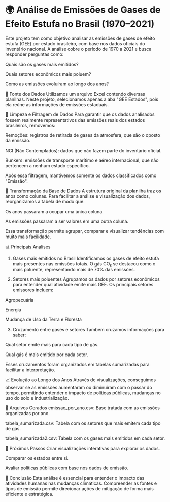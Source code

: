 # 🌍 Análise de Emissões de Gases de Efeito Estufa no Brasil (1970–2021)
Este projeto tem como objetivo analisar as emissões de gases de efeito estufa (GEE) por estado brasileiro, com base nos dados oficiais do inventário nacional. A análise cobre o período de 1970 a 2021 e busca responder perguntas como:

Quais são os gases mais emitidos?

Quais setores econômicos mais poluem?

Como as emissões evoluíram ao longo dos anos?

📄 Fonte dos Dados
Utilizamos um arquivo Excel contendo diversas planilhas. Neste projeto, selecionamos apenas a aba "GEE Estados", pois ela reúne as informações de emissões estaduais.

🧹 Limpeza e Filtragem de Dados
Para garantir que os dados analisados fossem realmente representativos das emissões reais dos estados brasileiros, removemos:

Remoções: registros de retirada de gases da atmosfera, que são o oposto da emissão.

NCI (Não Contemplados): dados que não fazem parte do inventário oficial.

Bunkers: emissões de transporte marítimo e aéreo internacional, que não pertencem a nenhum estado específico.

Após essa filtragem, mantivemos somente os dados classificados como "Emissão".

🔁 Transformação da Base de Dados
A estrutura original da planilha traz os anos como colunas. Para facilitar a análise e visualização dos dados, reorganizamos a tabela de modo que:

Os anos passaram a ocupar uma única coluna.

As emissões passaram a ser valores em uma outra coluna.

Essa transformação permite agrupar, comparar e visualizar tendências com muito mais facilidade.

📊 Principais Análises
1. Gases mais emitidos no Brasil
Identificamos os gases de efeito estufa mais presentes nas emissões totais. O gás CO₂ se destacou como o mais poluente, representando mais de 70% das emissões.

2. Setores mais poluentes
Agrupamos os dados por setores econômicos para entender qual atividade emite mais GEE. Os principais setores emissores incluem:

Agropecuária

Energia

Mudança de Uso da Terra e Floresta

3. Cruzamento entre gases e setores
Também cruzamos informações para saber:

Qual setor emite mais para cada tipo de gás.

Qual gás é mais emitido por cada setor.

Esses cruzamentos foram organizados em tabelas sumarizadas para facilitar a interpretação.

📈 Evolução ao Longo dos Anos
Através de visualizações, conseguimos observar se as emissões aumentaram ou diminuíram com o passar do tempo, permitindo entender o impacto de políticas públicas, mudanças no uso do solo e industrialização.

📁 Arquivos Gerados
emissao_por_ano.csv: Base tratada com as emissões organizadas por ano.

tabela_sumarizada.csv: Tabela com os setores que mais emitem cada tipo de gás.

tabela_sumarizada2.csv: Tabela com os gases mais emitidos em cada setor.

🚀 Próximos Passos
Criar visualizações interativas para explorar os dados.

Comparar os estados entre si.

Avaliar políticas públicas com base nos dados de emissão.

🧠 Conclusão
Esta análise é essencial para entender o impacto das atividades humanas nas mudanças climáticas. Compreender as fontes e tipos de emissão permite direcionar ações de mitigação de forma mais eficiente e estratégica.

